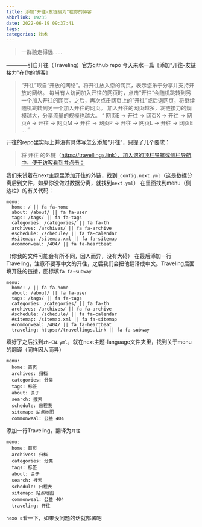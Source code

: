 ```yaml
---
title: 添加"开往-友链接力"在你的博客
abbrlink: 19235
date: 2022-06-19 09:37:41
tags:
categories: 技术
---
```

> 一群狼走得远……

————引自开往（Traveling）官方github repo
今天来水一篇《添加“开往-友链接力”在你的博客》
<!-- more -->
> “开往”取自“开放的网络”。将开往放入您的网页，表示您乐于分享并支持开放的网络。
每当有人访问加入开往的网页时，点击“开往“会随机跳转到另一个加入开往的网页。之后，再次点击网页上的”开往“或后退网页，将继续随机跳转到另一个加入开往的网页。
加入开往的网页越多，友链接力的规模越大，分享流量的规模也越大。
“ 网页E → 开往 → 网页X → 开往 → 网页A → 开往 → 网页M → 开往 → 网页P → 开往 → 网页L → 开往 → 网页E … ”

开往的repo里实际上并没有具体写怎么添加“开往”，只提了几个要求：
> 将 开往 的外链（https://travellings.link），加入您的顶栏导航或侧栏导航中，便于访客看到并点击：

我们来试着在next主题里添加开往的外链，找到```_config.next.yml```（这是数据分离后到文件，如果你没做过数据分离，就找到```next.yml```）
在里面找到menu（侧边栏）的有关代码：
```
menu:
  home: / || fa fa-home
  about: /about/ || fa fa-user
  tags: /tags/ || fa fa-tags
  categories: /categories/ || fa fa-th
  archives: /archives/ || fa fa-archive
  #schedule: /schedule/ || fa fa-calendar
  #sitemap: /sitemap.xml || fa fa-sitemap
  #commonweal: /404/ || fa fa-heartbeat
```
（你我的文件可能会有所不同，因人而异，没有大碍）
在最后添加一行Traveling，注意不要写中文的开往，之后我们会把他翻译成中文。Traveling后面填开往的链接，图标填```fa fa-subway```
```
menu:
  home: / || fa fa-home
  about: /about/ || fa fa-user
  tags: /tags/ || fa fa-tags
  categories: /categories/ || fa fa-th
  archives: /archives/ || fa fa-archive
  #schedule: /schedule/ || fa fa-calendar
  #sitemap: /sitemap.xml || fa fa-sitemap
  #commonweal: /404/ || fa fa-heartbeat
  traveling: https://travellings.link || fa fa-subway
```
填好了之后找到```zh-CN.yml```，就在next主题-language文件夹里，找到关于menu的翻译（同样因人而异）
```
menu:
  home: 首页
  archives: 归档
  categories: 分类
  tags: 标签
  about: 关于
  search: 搜索
  schedule: 日程表
  sitemap: 站点地图
  commonweal: 公益 404
```
添加一行Traveling，翻译为```开往```
```
menu:
  home: 首页
  archives: 归档
  categories: 分类
  tags: 标签
  about: 关于
  search: 搜索
  schedule: 日程表
  sitemap: 站点地图
  commonweal: 公益 404
  traveling: 开往
```
```hexo s```看一下，如果没问题的话就部署吧